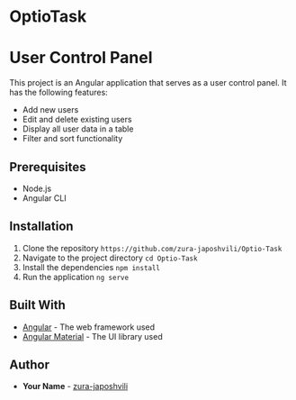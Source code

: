 # OptioTask
# User Control Panel

This project is an Angular application that serves as a user control panel. It has the following features:

- Add new users
- Edit and delete existing users
- Display all user data in a table
- Filter and sort functionality

## Prerequisites
- Node.js
- Angular CLI

## Installation
1. Clone the repository
   `https://github.com/zura-japoshvili/Optio-Task`
2. Navigate to the project directory
   `cd Optio-Task`
3. Install the dependencies
  `npm install`
4. Run the application
  `ng serve` 
## Built With
- [Angular](https://angular.io/) - The web framework used
- [Angular Material](https://material.angular.io/) - The UI library used

## Author
- **Your Name** - [zura-japoshvili](https://github.com/zura-japoshvili)
